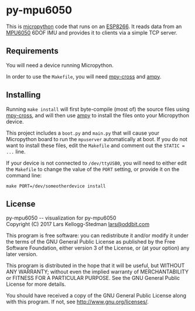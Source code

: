# py-mpu6050

This is [micropython][] code that runs on an [ESP8266][].  It reads
data from an [MPU6050][] 6DOF IMU and provides it to clients via a
simple TCP server.

[micropython]: https://micropython.org/
[esp8266]: https://en.wikipedia.org/wiki/ESP8266
[mpu6050]: https://www.invensense.com/products/motion-tracking/6-axis/mpu-6050/

## Requirements

You will need a device running Micropython.

In order to use the `Makefile`, you will need [mpy-cross][] and
[ampy][].

## Installing

Running `make install` will first byte-compile (most of) the source
files using [mpy-cross][], and will then use [ampy][] to install the
files onto your Micropython device.

This project includes a `boot.py` and `main.py` that will cause your
Micropython board to run the `mpuserver` automatically at boot.  If
you do not want to install these files, edit the `Makefile` and
comment out the `STATIC = ...` line.

If your device is not connected to `/dev/ttyUSB0`, you will need to
either edit the `Makefile` to change the value of the `PORT` setting,
or provide it on the command line:

    make PORT=/dev/someotherdevice install

[ampy]: https://github.com/adafruit/ampy
[mpy-cross]: https://github.com/micropython/micropython/tree/master/mpy-cross

## License

py-mpu6050 -- visualization for py-mpu6050  
Copyright (C) 2017 Lars Kellogg-Stedman <lars@oddbit.com>

This program is free software: you can redistribute it and/or modify
it under the terms of the GNU General Public License as published by
the Free Software Foundation, either version 3 of the License, or
(at your option) any later version.

This program is distributed in the hope that it will be useful,
but WITHOUT ANY WARRANTY; without even the implied warranty of
MERCHANTABILITY or FITNESS FOR A PARTICULAR PURPOSE.  See the
GNU General Public License for more details.

You should have received a copy of the GNU General Public License
along with this program.  If not, see <http://www.gnu.org/licenses/>.

